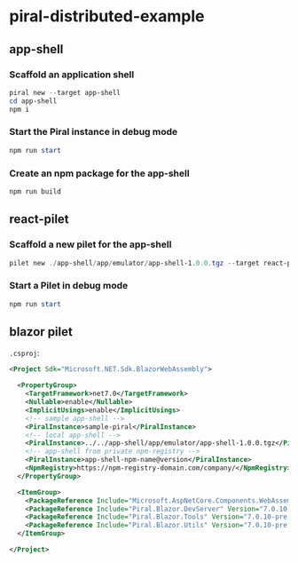 # piral-distributed-example
## app-shell
### Scaffold an application shell
```ps1
piral new --target app-shell
cd app-shell
npm i
```
### Start the Piral instance in debug mode
```ps1
npm run start
```
### Create an npm package for the app-shell
```ps1
npm run build
```
## react-pilet
### Scaffold a new pilet for the app-shell
```ps1
pilet new ./app-shell/app/emulator/app-shell-1.0.0.tgz --target react-pilet
```
### Start a Pilet in debug mode
```ps1
npm run start
```
## blazor pilet
`.csproj`:
```xml
<Project Sdk="Microsoft.NET.Sdk.BlazorWebAssembly">

  <PropertyGroup>
    <TargetFramework>net7.0</TargetFramework>
    <Nullable>enable</Nullable>
    <ImplicitUsings>enable</ImplicitUsings>
    <!-- sample app-shell -->
    <PiralInstance>sample-piral</PiralInstance>
    <!-- local app-shell -->
    <PiralInstance>../../app-shell/app/emulator/app-shell-1.0.0.tgz</PiralInstance>
    <!-- app-shell from private npm-registry -->
    <PiralInstance>app-shell-npm-name@version</PiralInstance>
    <NpmRegistry>https://npm-registry-domain.com/company/</NpmRegistry>
  </PropertyGroup>

  <ItemGroup>
    <PackageReference Include="Microsoft.AspNetCore.Components.WebAssembly" Version="7.0.11" />
    <PackageReference Include="Piral.Blazor.DevServer" Version="7.0.10-pre.20231110.1" />
    <PackageReference Include="Piral.Blazor.Tools" Version="7.0.10-pre.20231110.1" />
    <PackageReference Include="Piral.Blazor.Utils" Version="7.0.10-pre.20231110.1" />
  </ItemGroup>

</Project>

```